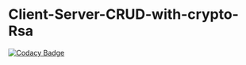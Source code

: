 # Client-Server-CRUD-with-crypto-Rsa

[![Codacy Badge](https://api.codacy.com/project/badge/Grade/222d774dd73345249a18e7982fec32cd)](https://app.codacy.com/app/irahel/TCP-RPC-Client-Server-CRUD-with-crypto-Rsa?utm_source=github.com&utm_medium=referral&utm_content=irahel/TCP-RPC-Client-Server-CRUD-with-crypto-Rsa&utm_campaign=Badge_Grade_Settings)
